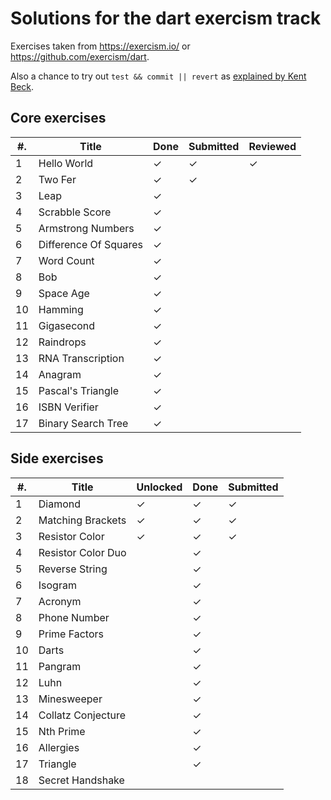 # Solutions for the dart exercism track

Exercises taken from <https://exercism.io/> or
<https://github.com/exercism/dart>.

Also a chance to try out `test && commit || revert` as [explained by Kent
Beck](https://medium.com/@kentbeck_7670/test-commit-revert-870bbd756864).

## Core exercises

| #. | Title                      | Done | Submitted | Reviewed |
| -- | -------------------------- | ---- | --------- | -------- |
| 1  | Hello World                | ✓    | ✓         | ✓        |
| 2  | Two Fer                    | ✓    | ✓         |          |
| 3  | Leap                       | ✓    |           |          |
| 4  | Scrabble Score             | ✓    |           |          |
| 5  | Armstrong Numbers          | ✓    |           |          |
| 6  | Difference Of Squares      | ✓    |           |          |
| 7  | Word Count                 | ✓    |           |          |
| 8  | Bob                        | ✓    |           |          |
| 9  | Space Age                  | ✓    |           |          |
| 10 | Hamming                    | ✓    |           |          |
| 11 | Gigasecond                 | ✓    |           |          |
| 12 | Raindrops                  | ✓    |           |          |
| 13 | RNA Transcription          | ✓    |           |          |
| 14 | Anagram                    | ✓    |           |          |
| 15 | Pascal's Triangle          | ✓    |           |          |
| 16 | ISBN Verifier              | ✓    |           |          |
| 17 | Binary Search Tree         | ✓    |           |          |

## Side exercises

| #. | Title                  | Unlocked | Done  | Submitted |
| -- | ---------------------- | -------- | ----  | --------- |
| 1  | Diamond                | ✓        | ✓     | ✓         |
| 2  | Matching Brackets      | ✓        | ✓     | ✓         |
| 3  | Resistor Color         | ✓        | ✓     | ✓         |
| 4  | Resistor Color Duo     |          | ✓     |           |
| 5  | Reverse String         |          | ✓     |           |
| 6  | Isogram                |          | ✓     |           |
| 7  | Acronym                |          | ✓     |           |
| 8  | Phone Number           |          | ✓     |           |
| 9  | Prime Factors          |          | ✓     |           |
| 10 | Darts                  |          | ✓     |           |
| 11 | Pangram                |          | ✓     |           |
| 12 | Luhn                   |          | ✓     |           |
| 13 | Minesweeper            |          | ✓     |           |
| 14 | Collatz Conjecture     |          | ✓     |           |
| 15 | Nth Prime              |          | ✓     |           |
| 16 | Allergies              |          | ✓     |           |
| 17 | Triangle               |          | ✓     |           |
| 18 | Secret Handshake       |          |       |           |

<!-- vim: set filetype=markdown nospell : -->
